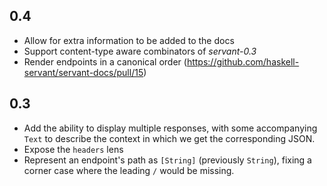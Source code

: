 0.4
---
* Allow for extra information to be added to the docs
* Support content-type aware combinators of *servant-0.3*
* Render endpoints in a canonical order (https://github.com/haskell-servant/servant-docs/pull/15)

0.3
---

* Add the ability to display multiple responses, with some accompanying `Text` to describe the context in which we get the corresponding JSON.
* Expose the `headers` lens
* Represent an endpoint's path as `[String]` (previously `String`), fixing a corner case where the leading `/` would be missing.

